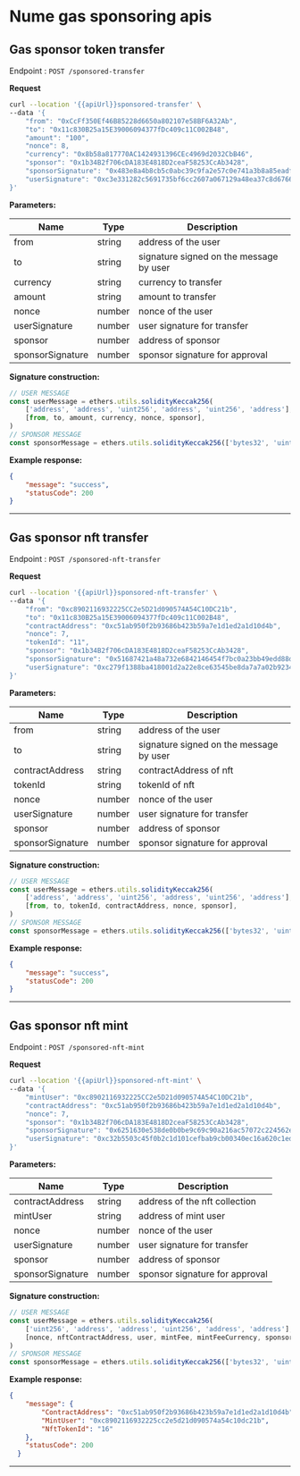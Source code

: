 # Nume gas sponsoring apis

## Gas sponsor token transfer

Endpoint : `POST /sponsored-transfer`

**Request**

```sh
curl --location '{{apiUrl}}sponsored-transfer' \
--data '{
    "from": "0xCcFf350Ef46B85228d6650a802107e58BF6A32Ab",
    "to": "0x11c830B25a15E39006094377fDc409c11C002B48",
    "amount": "100",
    "nonce": 8,
    "currency": "0x8b58a817770AC1424931396CEc4969d2032CbB46",
    "sponsor": "0x1b34B2f706cDA183E4818D2ceaF58253CcAb3428",
    "sponsorSignature": "0x483e8a4b8cb5c0abc39c9fa2e57c0e741a3b8a85eadfce5a901f772d1d77f5aa69b07d2bce54597fae8fb7295e2ec836272051527dbe1c21807f3e0159765b0c1c",
    "userSignature": "0xc3e331282c5691735bf6cc2607a067129a48ea37c8d676698ec57e148964f24b11dbd72e82819df69032e10f8beaae5decd8384c2f90b50604741fec954bb8c01b"
}'
```

**Parameters:**

| Name             | Type   | Description                             |
| ---------        | ------ | --------------------------------------- |
| from             | string | address of the user                     |
| to               | string | signature signed on the message by user |
| currency         | string | currency to transfer                    |
| amount           | string | amount to transfer                      |
| nonce            | number | nonce of the user                       |
| userSignature    | number | user signature for transfer             |
| sponsor          | number | address of sponsor                      |
| sponsorSignature | number | sponsor signature for approval          |

**Signature construction:**

```js
// USER MESSAGE
const userMessage = ethers.utils.solidityKeccak256(
    ['address', 'address', 'uint256', 'address', 'uint256', 'address'],
    [from, to, amount, currency, nonce, sponsor],
)
// SPONSOR MESSAGE
const sponsorMessage = ethers.utils.solidityKeccak256(['bytes32', 'uint256'], [userMessage, fee])
```

**Example response:**

```json
{
    "message": "success",
    "statusCode": 200
}
```

---

## Gas sponsor nft transfer

Endpoint : `POST /sponsored-nft-transfer`

**Request**

```sh
curl --location '{{apiUrl}}sponsored-nft-transfer' \
--data '{
    "from": "0xc8902116932225CC2e5D21d090574A54C10DC21b",
    "to": "0x11c830B25a15E39006094377fDc409c11C002B48",
    "contractAddress": "0xc51ab950f2b93686b423b59a7e1d1ed2a1d10d4b",
    "nonce": 7,
    "tokenId": "11",
    "sponsor": "0x1b34B2f706cDA183E4818D2ceaF58253CcAb3428",
    "sponsorSignature": "0x51687421a48a732e6842146454f7bc0a23bb49edd88dc4fe508c36a157d6d1af36b8a41f0acf02e585f35aee3ed11e324f3b8ac4d1e3a57b50e822500fb87a761c",
    "userSignature": "0xc279f1388ba418001d2a22e8ce63545be8da7a7a02b92346a15aa13677a77d686e5b1de9379cb5411c5fc7284b8abd9aa89ad729e32750550b880d206f9f360a1b"
}'
```

**Parameters:**

| Name             | Type   | Description                             |
| ---------        | ------ | --------------------------------------- |
| from             | string | address of the user                     |
| to               | string | signature signed on the message by user |
| contractAddress  | string | contractAddress of nft                  |
| tokenId          | string | tokenId of nft                          |
| nonce            | number | nonce of the user                       |
| userSignature    | number | user signature for transfer             |
| sponsor          | number | address of sponsor                      |
| sponsorSignature | number | sponsor signature for approval          |

**Signature construction:**

```js
// USER MESSAGE
const userMessage = ethers.utils.solidityKeccak256(
    ['address', 'address', 'uint256', 'address', 'uint256', 'address'],
    [from, to, tokenId, contractAddress, nonce, sponsor],
)
// SPONSOR MESSAGE
const sponsorMessage = ethers.utils.solidityKeccak256(['bytes32', 'uint256'], [userMessage, fee])
```

**Example response:**

```json
{
    "message": "success",
    "statusCode": 200
}
```

---

## Gas sponsor nft mint

Endpoint : `POST /sponsored-nft-mint`

**Request**

```sh
curl --location '{{apiUrl}}sponsored-nft-mint' \
--data '{
    "mintUser": "0xc8902116932225CC2e5D21d090574A54C10DC21b",
    "contractAddress": "0xc51ab950f2b93686b423b59a7e1d1ed2a1d10d4b",
    "nonce": 7,
    "sponsor": "0x1b34B2f706cDA183E4818D2ceaF58253CcAb3428",
    "sponsorSignature": "0x6251630e538de0b0be9c69c90a216ac57072c224562e7aef6be4f958865c49d67fa6e52474619292c4388c338809a1cdc4c2de625d06801e1e45f1d64ea4d93c1c",
    "userSignature": "0xc32b5503c45f0b2c1d101cefbab9cb00340ec16a620c1ed2617cf9492c4bc4546cb083f3aa8a34644eea648bf8e45a2e6d26e753fc0068a6c4ce0bc30dfda14d1c"
}'
```

**Parameters:**

| Name             | Type   | Description                             |
| ---------        | ------ | --------------------------------------- |
| contractAddress  | string | address of the nft collection           |
| mintUser         | string | address of mint user                    |
| nonce            | number | nonce of the user                       |
| userSignature    | number | user signature for transfer             |
| sponsor          | number | address of sponsor                      |
| sponsorSignature | number | sponsor signature for approval          |

**Signature construction:**

```js
// USER MESSAGE
const userMessage = ethers.utils.solidityKeccak256(
    ['uint256', 'address', 'address', 'uint256', 'address', 'address'],
    [nonce, nftContractAddress, user, mintFee, mintFeeCurrency, sponsor],
)
// SPONSOR MESSAGE
const sponsorMessage = ethers.utils.solidityKeccak256(['bytes32', 'uint256'], [userMessage, fee])
```

**Example response:**

```json
{
    "message": {
        "ContractAddress": "0xc51ab950f2b93686b423b59a7e1d1ed2a1d10d4b",
        "MintUser": "0xc8902116932225cc2e5d21d090574a54c10dc21b",
        "NftTokenId": "16"
    },
    "statusCode": 200
  }
```

---
